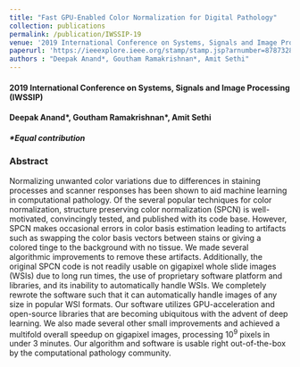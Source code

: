 ```yaml
---
title: "Fast GPU-Enabled Color Normalization for Digital Pathology"
collection: publications
permalink: /publication/IWSSIP-19
venue: '2019 International Conference on Systems, Signals and Image Processing (IWSSIP)'
paperurl: 'https://ieeexplore.ieee.org/stamp/stamp.jsp?arnumber=8787328'
authors : "Deepak Anand*, Goutham Ramakrishnan*, Amit Sethi" 
---
```

#### 2019 International Conference on Systems, Signals and Image Processing (IWSSIP)
#### Deepak Anand\*, Goutham Ramakrishnan\*, Amit Sethi
##### \*Equal contribution

### Abstract
Normalizing unwanted color variations due to differences in staining processes and scanner responses has been shown to aid machine learning in computational pathology. Of the several popular techniques for color normalization, structure preserving color normalization (SPCN) is well-motivated, convincingly tested, and published with its code base. However, SPCN makes occasional errors in color basis estimation leading to artifacts such as swapping the color basis vectors between stains or giving a colored tinge to the background with no tissue. We made several algorithmic improvements to remove these artifacts. Additionally, the original SPCN code is not readily usable on gigapixel whole slide images (WSIs) due to long run times, the use of proprietary software platform and libraries, and its inability to automatically handle WSIs. We completely rewrote the software such that it can automatically handle images of any size in popular WSI formats. Our software utilizes GPU-acceleration and open-source libraries that are becoming ubiquitous with the advent of deep learning. We also made several other small improvements and achieved a multifold overall speedup on gigapixel images, processing 10<sup>9</sup> pixels in under 3 minutes. Our algorithm and software is usable right out-of-the-box by the computational pathology community.
